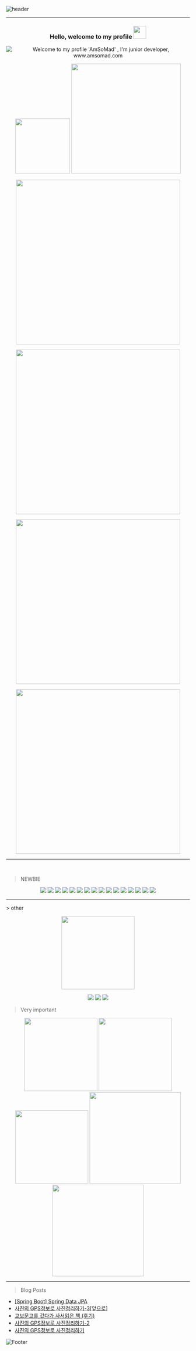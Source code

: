 

![header](https://capsule-render.vercel.app/api?type=waving&color=0:79AEF2,50:7165BF,100:F28F78&height=100&section=header)


<hr>
<h3 align="center">
    Hello, welcome to my profile
    <img src="https://media.giphy.com/media/hvRJCLFzcasrR4ia7z/giphy.gif" width="35">
</h3>
<div align="center">
    <img align="center" src="https://readme-typing-svg.herokuapp.com?font=Source+Code+Pro&color=%7165BF&size=35&duration=4200&center=true&vCenter=true&width=600&height=60&lines=I'm+junior+developer;www.amsomad.com" alt="Welcome to my profile 'AmSoMad' , I'm junior developer, www.amsomad.com">
</div>


<p align="center">
    <img width="150em" src="https://hits.seeyoufarm.com/api/count/incr/badge.svg?url=https%3A%2F%2Fgithub.com%2Famsomad&count_bg=%2343AFEB&title_bg=%236E6E6E&icon=github.svg&icon_color=%23E7E7E7&title=&edge_flat=false"/>
    <img width="300em" src="http://mazassumnida.wtf/api/v2/generate_badge?boj=bada"/>
</p>

<p align="center">
    <a href="https://amsomad.com">
    <img width="450em" src="https://img.shields.io/badge/GitHub Pages-222222?style=flat-square&logo=GitHubPages&logoColor=white&link=#"/></a>
</p>

<p align="center">
	<img width="450em" src="https://github-readme-stats.vercel.app/api?username=amsomad&show_icons=true&include_all_commits=true&count_private=true&hide_border=true&theme=tokyonight&bg_color=transparent&title_color=79AEF2&text_color=7165BF&icon_color=F28F78&border_color=F28F78&"/>
</p>

<p align="center">
	<img width="450em" src="https://github-readme-streak-stats.herokuapp.com/?user=amsomad&include_all_commits=true&hide_border=true&bg_color=transparent&title_color=79AEF2&text_color=7165BF&icon_color=F28F78&border_color=F28F78&"/>
</p>

<p align="center">
	<img width="450em" src="https://github-readme-stats.vercel.app/api/top-langs/?username=amsomad&layout=compact&custom_title=Most used languages&langs_count=10&include_all_commits=true&hide_progress=true&hide_border=true&theme=tokyonight&&bg_color=transparent&title_color=79AEF2&text_color=7165BF&icon_color=F28F78&border_color=F28F78&"/>

</p>
<hr>
<br>

> NEWBIE

<p align="center">
    <img src="https://img.shields.io/badge/Java-007396?style=flat-square&logo=Java&logoColor=black&link=https://adoptopenjdk.net/"/>
    <img src="https://img.shields.io/badge/JavaScript-F7DF1E?style=flat-square&logo=JavaScript&logoColor=black&link=https://developer.mozilla.org/ko/docs/Web/JavaScript"> 
    <img src="https://img.shields.io/badge/Spring-6DB33F?style=flat-square&logo=Spring&logoColor=white&link="> 
    <img src="https://img.shields.io/badge/SpringBoot-6DB33F?style=flat-square&logo=SpringBoot&logoColor=white&link="> 
    <img src="https://img.shields.io/badge/Apache Maven-C71A36?style=flat-square&logo=ApacheMaven&logoColor=white&link="> 
    <img src="https://img.shields.io/badge/Apache Tomcat-F8DC75?style=flat-square&logo=ApacheTomcat&logoColor=black&link="> 
    <img src="https://img.shields.io/badge/Thymeleaf-005F0F?style=flat-square&logo=Thymeleaf&logoColor=white&link="> 
    <img src="https://img.shields.io/badge/JSON-000000?style=flat-square&logo=JSON&logoColor=white&link="> 
    <img src="https://img.shields.io/badge/jQuery-0769AD?style=flat-square&logo=jQuery&logoColor=white&link="> 
    <img src="https://img.shields.io/badge/CSS3-1572B6?style=flat-square&logo=CSS3&logoColor=white&link="> 
    <img src="https://img.shields.io/badge/MariaDB-003545?style=flat-square&logo=MariaDB&logoColor=white&link=">  
    <img src="https://img.shields.io/badge/PostgreSQL-4169E1?style=flat-square&logo=PostgreSQL&logoColor=white&link=https://www.postgresql.org/">
    <img src="https://img.shields.io/static/v1?label=PostGIS&message=for PostgreSQL&color=4169E1&labelColor=4169E1&">    
    <img src="https://img.shields.io/badge/Openlayers-1F6B75?style=flat-square&logo=Openlayers&logoColor=white&link=https://openlayers.org/">
    <img src="https://img.shields.io/badge/OpenStreetMap-7EBC6F?style=flat-square&logo=OpenStreetMap&logoColor=white&link=https://www.openstreetmap.org/">
    <img src="https://img.shields.io/badge/Qgis-589632?style=flat-square&logo=Qgis&logoColor=white&link=https://www.openstreetmap.org/">
</p>
<hr>
> other

<p align="center">    
            <img width="200em" src="https://img.shields.io/badge/Microsoft Office-D83B01?style=flat-square&logo=MicrosoftOffice&logoColor=white&">
</p>

<p align="center">    
            <img src="https://img.shields.io/badge/Microsoft Excel-217346?style=flat-square&logo=MicrosoftExcel&logoColor=white&">
            <img src="https://img.shields.io/badge/Microsoft Word-2B579A?style=flat-square&logo=MicrosoftWord&logoColor=white&">
            <img src="https://img.shields.io/badge/Microsoft PowerPoint-B7472A?style=flat-square&logo=MicrosoftPowerPoint&logoColor=white&">
</p>

> Very important

<p align="center">    
            <img width="200em" src="https://img.shields.io/badge/Burger King-D62300?style=flat-square&logo=BurgerKing&logoColor=white&link=https://www.openstreetmap.org/">
            <img width="200em" src="https://img.shields.io/badge/McDonald's-FBC817?style=flat-square&logo=McDonald's&logoColor=white&link=https://www.openstreetmap.org/">
            <img width="200em" src="https://img.shields.io/badge/Starbucks-006241?style=flat-square&logo=Starbucks&logoColor=white&link=https://www.openstreetmap.org/">
            <img width="250em" src="https://img.shields.io/badge/Stack Overflow-F58025?style=flat-square&logo=Stack Overflow&logoColor=white&link=https://stackoverflow.com/">
            <img width="250em" src="https://img.shields.io/badge/CodePen-000000?style=flat-square&logo=CodePen&logoColor=white&link=https://codepen.io/">
</p>

<!-- <p align="center">    
            <img src="https://img.shields.io/badge/Eclipse IDE-2C2255?style=flat-square&logo=EclipseIDE&logoColor=white&link=https://www.eclipse.org/">
            <img src="https://img.shields.io/badge/Visual Studio Code-007ACC?style=flat-square&logo=Visual Studio Code&logoColor=white&link=https://code.visualstudio.com/">
            <img src="https://img.shields.io/badge/Google Chrome-4285F4?style=flat-square&logo=Google Chrome&logoColor=white&link=https://www.google.com/intl/ko/chrome/">
            <img src="https://img.shields.io/badge/Notepad++-90E59A?style=flat-square&logo=Notepadplusplus&logoColor=white&link=https://www.google.com/intl/ko/chrome/">
</p> -->
<hr>

> Blog Posts
<!-- BLOG-POST-LIST:START -->
- [[Spring Boot] Spring Data JPA](https://amsomad.github.io/spring/post6/)
- [사진의 GPS정보로 사진정리하기-3[앞으로]](https://amsomad.github.io/%EA%B0%9C%EB%B0%9C%EC%9D%B4%EC%95%BC%EA%B8%B0/post5/)
- [교보문고를 갔다가 사서읽은 책 &lpar;후기&rpar;](https://amsomad.github.io/%EB%82%98%EC%9D%98%EC%9D%B4%EC%95%BC%EA%B8%B0/post4/)
- [사진의 GPS정보로 사진정리하기-2](https://amsomad.github.io/%EA%B0%9C%EB%B0%9C%EC%9D%B4%EC%95%BC%EA%B8%B0/post3/)
- [사진의 GPS정보로 사진정리하기](https://amsomad.github.io/%EA%B0%9C%EB%B0%9C%EC%9D%B4%EC%95%BC%EA%B8%B0/post2/)
<!-- BLOG-POST-LIST:END -->


![Footer](https://capsule-render.vercel.app/api?type=waving&color=0:79AEF2,50:7165BF,100:F28F78&height=100&section=footer)
